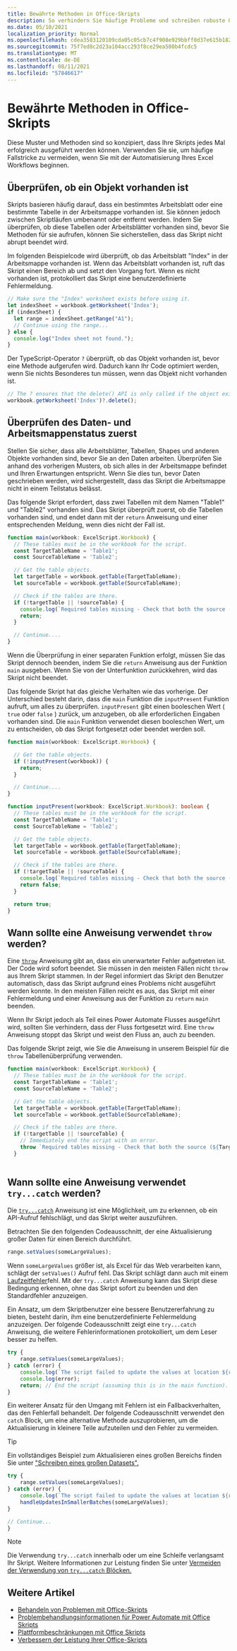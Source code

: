```yaml
---
title: Bewährte Methoden in Office-Skripts
description: So verhindern Sie häufige Probleme und schreiben robuste Office Skripts, die unerwartete Eingaben oder Daten verarbeiten können.
ms.date: 05/10/2021
localization_priority: Normal
ms.openlocfilehash: cdea3583120109cda05c05cb7c4f908e929bbff0d37e615b1820f67b57fbe24f
ms.sourcegitcommit: 75f7ed8c2d23a104acc293f8ce29ea580b4fcdc5
ms.translationtype: MT
ms.contentlocale: de-DE
ms.lasthandoff: 08/11/2021
ms.locfileid: "57846617"
---
```

# <a name="best-practices-in-office-scripts"></a>Bewährte Methoden in Office-Skripts

Diese Muster und Methoden sind so konzipiert, dass Ihre Skripts jedes Mal erfolgreich ausgeführt werden können. Verwenden Sie sie, um häufige Fallstricke zu vermeiden, wenn Sie mit der Automatisierung Ihres Excel Workflows beginnen.

## <a name="verify-an-object-is-present"></a>Überprüfen, ob ein Objekt vorhanden ist

Skripts basieren häufig darauf, dass ein bestimmtes Arbeitsblatt oder eine bestimmte Tabelle in der Arbeitsmappe vorhanden ist. Sie können jedoch zwischen Skriptläufen umbenannt oder entfernt werden. Indem Sie überprüfen, ob diese Tabellen oder Arbeitsblätter vorhanden sind, bevor Sie Methoden für sie aufrufen, können Sie sicherstellen, dass das Skript nicht abrupt beendet wird.

Im folgenden Beispielcode wird überprüft, ob das Arbeitsblatt "Index" in der Arbeitsmappe vorhanden ist. Wenn das Arbeitsblatt vorhanden ist, ruft das Skript einen Bereich ab und setzt den Vorgang fort. Wenn es nicht vorhanden ist, protokolliert das Skript eine benutzerdefinierte Fehlermeldung.

```TypeScript
// Make sure the "Index" worksheet exists before using it.
let indexSheet = workbook.getWorksheet('Index');
if (indexSheet) {
  let range = indexSheet.getRange("A1");
  // Continue using the range...
} else {
  console.log("Index sheet not found.");
}
```

Der TypeScript-Operator `?` überprüft, ob das Objekt vorhanden ist, bevor eine Methode aufgerufen wird. Dadurch kann Ihr Code optimiert werden, wenn Sie nichts Besonderes tun müssen, wenn das Objekt nicht vorhanden ist.

```TypeScript
// The ? ensures that the delete() API is only called if the object exists.
workbook.getWorksheet('Index')?.delete();
```

## <a name="validate-data-and-workbook-state-first"></a>Überprüfen des Daten- und Arbeitsmappenstatus zuerst

Stellen Sie sicher, dass alle Arbeitsblätter, Tabellen, Shapes und anderen Objekte vorhanden sind, bevor Sie an den Daten arbeiten. Überprüfen Sie anhand des vorherigen Musters, ob sich alles in der Arbeitsmappe befindet und Ihren Erwartungen entspricht. Wenn Sie dies tun, bevor Daten geschrieben werden, wird sichergestellt, dass das Skript die Arbeitsmappe nicht in einem Teilstatus belässt.

Das folgende Skript erfordert, dass zwei Tabellen mit dem Namen "Table1" und "Table2" vorhanden sind. Das Skript überprüft zuerst, ob die Tabellen vorhanden sind, und endet dann mit der `return` Anweisung und einer entsprechenden Meldung, wenn dies nicht der Fall ist.

```TypeScript
function main(workbook: ExcelScript.Workbook) {
  // These tables must be in the workbook for the script.
  const TargetTableName = 'Table1';
  const SourceTableName = 'Table2';

  // Get the table objects.
  let targetTable = workbook.getTable(TargetTableName);
  let sourceTable = workbook.getTable(SourceTableName);

  // Check if the tables are there.
  if (!targetTable || !sourceTable) {
    console.log(`Required tables missing - Check that both the source (${TargetTableName}) and target (${SourceTableName}) tables are present before running the script.`);
    return;
  }

  // Continue....
}
```

Wenn die Überprüfung in einer separaten Funktion erfolgt, müssen Sie das Skript dennoch beenden, indem Sie die `return` Anweisung aus der Funktion `main` ausgeben. Wenn Sie von der Unterfunktion zurückkehren, wird das Skript nicht beendet.

Das folgende Skript hat das gleiche Verhalten wie das vorherige. Der Unterschied besteht darin, dass die `main` Funktion die `inputPresent` Funktion aufruft, um alles zu überprüfen. `inputPresent` gibt einen booleschen Wert ( `true` oder `false` ) zurück, um anzugeben, ob alle erforderlichen Eingaben vorhanden sind. Die `main` Funktion verwendet diesen booleschen Wert, um zu entscheiden, ob das Skript fortgesetzt oder beendet werden soll.

```TypeScript
function main(workbook: ExcelScript.Workbook) {

  // Get the table objects.
  if (!inputPresent(workbook)) {
    return;
  }

  // Continue....
}

function inputPresent(workbook: ExcelScript.Workbook): boolean {
  // These tables must be in the workbook for the script.
  const TargetTableName = 'Table1';
  const SourceTableName = 'Table2';

  // Get the table objects.
  let targetTable = workbook.getTable(TargetTableName);
  let sourceTable = workbook.getTable(SourceTableName);

  // Check if the tables are there.
  if (!targetTable || !sourceTable) {
    console.log(`Required tables missing - Check that both the source (${TargetTableName}) and target (${SourceTableName}) tables are present before running the script.`);
    return false;
  }

  return true;
}
```

## <a name="when-to-use-a-throw-statement"></a>Wann sollte eine Anweisung verwendet `throw` werden?

Eine [`throw`](https://developer.mozilla.org/docs/web/javascript/reference/statements/throw) Anweisung gibt an, dass ein unerwarteter Fehler aufgetreten ist. Der Code wird sofort beendet. Sie müssen in den meisten Fällen nicht `throw` aus Ihrem Skript stammen. In der Regel informiert das Skript den Benutzer automatisch, dass das Skript aufgrund eines Problems nicht ausgeführt werden konnte. In den meisten Fällen reicht es aus, das Skript mit einer Fehlermeldung und einer Anweisung aus der Funktion zu `return` `main` beenden.

Wenn Ihr Skript jedoch als Teil eines Power Automate Flusses ausgeführt wird, sollten Sie verhindern, dass der Fluss fortgesetzt wird. Eine `throw` Anweisung stoppt das Skript und weist den Fluss an, auch zu beenden.

Das folgende Skript zeigt, wie Sie die Anweisung in unserem Beispiel für die `throw` Tabellenüberprüfung verwenden.

```TypeScript
function main(workbook: ExcelScript.Workbook) {
  // These tables must be in the workbook for the script.
  const TargetTableName = 'Table1';
  const SourceTableName = 'Table2';

  // Get the table objects.
  let targetTable = workbook.getTable(TargetTableName);
  let sourceTable = workbook.getTable(SourceTableName);

  // Check if the tables are there.
  if (!targetTable || !sourceTable) {
    // Immediately end the script with an error.
    throw `Required tables missing - Check that both the source (${TargetTableName}) and target (${SourceTableName}) tables are present before running the script.`;
  }
  
```

## <a name="when-to-use-a-trycatch-statement"></a>Wann sollte eine Anweisung verwendet `try...catch` werden?

Die [`try...catch`](https://developer.mozilla.org/docs/Web/JavaScript/Reference/Statements/try...catch) Anweisung ist eine Möglichkeit, um zu erkennen, ob ein API-Aufruf fehlschlägt, und das Skript weiter auszuführen.

Betrachten Sie den folgenden Codeausschnitt, der eine Aktualisierung großer Daten für einen Bereich durchführt.

```TypeScript
range.setValues(someLargeValues);
```

Wenn `someLargeValues` größer ist, als Excel für das Web verarbeiten kann, schlägt der `setValues()` Aufruf fehl. Das Skript schlägt dann auch mit einem [Laufzeitfehler](../testing/troubleshooting.md#runtime-errors)fehl. Mit der `try...catch` Anweisung kann das Skript diese Bedingung erkennen, ohne das Skript sofort zu beenden und den Standardfehler anzuzeigen.

Ein Ansatz, um dem Skriptbenutzer eine bessere Benutzererfahrung zu bieten, besteht darin, ihm eine benutzerdefinierte Fehlermeldung anzuzeigen. Der folgende Codeausschnitt zeigt eine `try...catch` Anweisung, die weitere Fehlerinformationen protokolliert, um dem Leser besser zu helfen.

```TypeScript
try {
    range.setValues(someLargeValues);
} catch (error) {
    console.log(`The script failed to update the values at location ${range.getAddress()}. Please inspect and run again.`);
    console.log(error);
    return; // End the script (assuming this is in the main function).
}
```

Ein weiterer Ansatz für den Umgang mit Fehlern ist ein Fallbackverhalten, das den Fehlerfall behandelt. Der folgende Codeausschnitt verwendet den `catch` Block, um eine alternative Methode auszuprobieren, um die Aktualisierung in kleinere Teile aufzuteilen und den Fehler zu vermeiden.

> [!TIP]
> Ein vollständiges Beispiel zum Aktualisieren eines großen Bereichs finden Sie unter ["Schreiben eines großen Datasets".](../resources/samples/write-large-dataset.md)

```TypeScript
try {
    range.setValues(someLargeValues);
} catch (error) {
    console.log(`The script failed to update the values at location ${range.getAddress()}. Trying a different approach.`);
    handleUpdatesInSmallerBatches(someLargeValues);
}

// Continue...
}
```

> [!NOTE]
> Die Verwendung `try...catch` innerhalb oder um eine Schleife verlangsamt Ihr Skript. Weitere Informationen zur Leistung finden Sie unter [Vermeiden der Verwendung von `try...catch` Blöcken.](web-client-performance.md#avoid-using-trycatch-blocks-in-or-surrounding-loops)

## <a name="see-also"></a>Weitere Artikel

- [Behandeln von Problemen mit Office-Skripts](../testing/troubleshooting.md)
- [Problembehandlungsinformationen für Power Automate mit Office Skripts](../testing/power-automate-troubleshooting.md)
- [Plattformbeschränkungen mit Office Skripts](../testing/platform-limits.md)
- [Verbessern der Leistung Ihrer Office-Skripts](web-client-performance.md)
